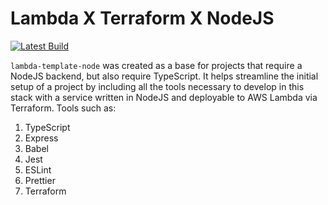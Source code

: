 # Lambda X Terraform X NodeJS

[![Latest Build](https://github.com/mercerccw/lambda-template-node/workflows/Node.js%20CI/badge.svg)](https://github.com/mercerccw/lambda-template-node/actions)

`lambda-template-node` was created as a base for projects that
require a NodeJS backend, but also require TypeScript. It helps streamline the
initial setup of a project by including all the tools necessary to develop in this
stack with a service written in NodeJS and deployable to AWS Lambda via Terraform.
Tools such as:

1. TypeScript
2. Express
3. Babel
4. Jest
5. ESLint
6. Prettier
7. Terraform

